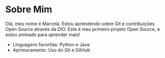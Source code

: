 # Sobre Mim
Olá, meu nome é Marcela. Estou aprendendo sobre Git e contribuições Open Source através da DIO. 
Este é meu primeiro projeto Open Source, e estou animado para aprender mais!

- Linguagens favoritas: Python e Java
- Aprimoramento: Uso do Git e GitHub

